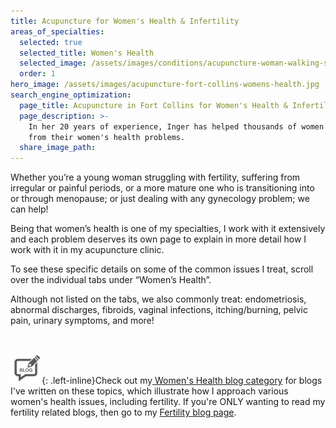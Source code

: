 ```yaml
---
title: Acupuncture for Women's Health & Infertility
areas_of_specialties:
  selected: true
  selected_title: Women's Health
  selected_image: /assets/images/conditions/acupuncture-woman-walking-square.jpg
  order: 1
hero_image: /assets/images/acupuncture-fort-collins-womens-health.jpg
search_engine_optimization:
  page_title: Acupuncture in Fort Collins for Women's Health & Infertility
  page_description: >-
    In her 20 years of experience, Inger has helped thousands of women recover
    from their women's health problems.
  share_image_path:
---
```


Whether you’re a young woman struggling with fertility, suffering from irregular or painful periods, or a more mature one who is transitioning into or through menopause; or just dealing with any gynecology problem; we can help!

Being that women’s health is one of my specialties, I work with it extensively and each problem deserves its own page to explain in more detail how I work with it in my acupuncture clinic.

To see these specific details on some of the common issues I treat, scroll over the individual tabs under “Women’s Health”.

Although not listed on the tabs, we also commonly treat: endometriosis, abnormal discharges, fibroids, vaginal infections, itching/burning, pelvic pain, urinary symptoms, and more!

&nbsp;

![](/assets/images/icons/acupuncture-in-fort-collins-blog.jpg){: .left-inline}Check out my[ Women's Health blog category](/blog/category/womens-health/) for blogs I've written on these topics, which illustrate how I approach various women's health issues, including fertility. If you're ONLY wanting to read my fertility related blogs, then go to my [Fertility blog page](/blog/category/fertility/).